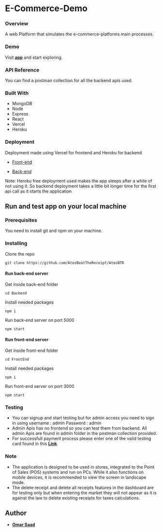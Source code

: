 # E-Commerce-Demo

### Overview
A web Platform that simulates the e-commerce-platforms main processes.



### Demo

Visit [**app**](https://sports-hub-livid.vercel.app/) and start exploring.  

### API Reference

You can find a postman collection for all the backend apis used.

### Built With

* MongoDB
* Node
* Express
* React
* Vercel
* Heroku

### Deployment

Deployment made using Vercel for frontend and Heroku for backend
* [Front-end](https://sports-hub-livid.vercel.app/)

* [Back-end](https://e-commerce-demo-api.herokuapp.com/)

Note: Heroku free deployment used makes the app sleeps after a while of not using it. So backend deployment takes a little bit longer time for the first api call as it starts the application

## Run and test app on your local machine

### Prerequisites
You need to install git and npm on your machine.

### Installing

Clone the repo

```
git clone https://github.com/AtosBeatTheReceipt/AtosBTR
```
#### Run back-end server
Get inside back-end folder
```
cd Backend
```
Install needed packages
```
npm i
```
Run back-end server on port 5000
```
npm start
```

#### Run front-end server
Get inside front-end folder
```
cd FrontEnd
```
Install needed packages
```
npm i
```
Run front-end server on port 3000
```
npm start
```
### Testing
* You can signup and start testing but for admin access you need to sign in using 
  username : admin
  Password : admin
* Admin Apis has no frontend so you can test them from backend. All admin Apis are found in admin folder in the postman collection provided.
* For successfull payment process please enter one of the valid testing card found in this [**Link**](https://stripe.com/docs/testing).

### Note
* The application is designed to be used in stores, integrated to the Point of Sales (POS) systems and run on PCs. While it also functions on mobile devices, it is recommended to view the screen in landscape mode.
* The delete receipt and delete all receipts features in the dashboard are for testing only but when entering the market they will not appear as it is against the law to delete existing receipts for taxes calculations.


## Author

* [**Omar Saad**](https://www.linkedin.com/in/omar-saad-90862a163/)



